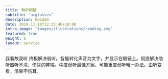 ```yaml
---
title: 助听眼镜
subtitle: "arglasses"
description: hw1ddd
date: 2018-11-18T12:33:46+10:00
intro_image: "images/illustrations/reading.svg"
featured: true
weight: 6
layout: service
---
```

我看故我听 终极解决弱听。智能转化声音为文字，并显示在眼镜上。彻底解决助听器听不清、伤耳的弊端。中度弱听最佳方案，可能重度弱听唯一办法。由听变看，清晰不伤耳。